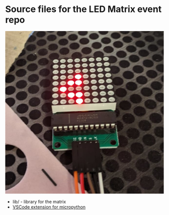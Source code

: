 # Source files for the LED Matrix event repo
![Conway](img/conway.jpeg)
* lib/ - library for the matrix
* [VSCode extension for micropython](https://marketplace.visualstudio.com/items?itemName=paulober.pico-w-go)
